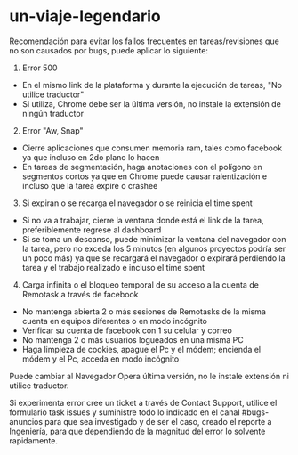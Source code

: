 # un-viaje-legendario
Recomendación para evitar los fallos frecuentes en tareas/revisiones que no son causados por bugs, puede aplicar lo siguiente: 
1. Error 500 
- En el mismo link de la plataforma y durante la ejecución de tareas, "No utilice traductor"
- Si utiliza, Chrome debe ser la última versión, no instale la extensión de ningún traductor 
2. Error "Aw, Snap" 
- Cierre aplicaciones que consumen memoria ram, tales como facebook ya que incluso en 2do plano lo hacen
- En tareas de segmentación, haga anotaciones con el polígono en segmentos cortos ya que en Chrome puede causar ralentización e incluso que la tarea expire o crashee 
3. Si expiran o se recarga el navegador o se reinicia el time spent
- Si no va a trabajar, cierre la ventana donde está el link de la tarea, preferiblemente regrese al dashboard
- Si se toma un descanso, puede minimizar la ventana del navegador con la tarea, pero no exceda los 5 minutos (en algunos proyectos podría ser un poco más) ya que se recargará el navegador o expirará perdiendo la tarea y el trabajo realizado e incluso el time spent
4. Carga infinita o el bloqueo temporal de su acceso a la cuenta de Remotask a través de facebook
- No mantenga abierta 2 o más sesiones de Remotasks de la misma cuenta en equipos diferentes o en modo incógnito
- Verificar su cuenta de facebook con 1 su celular y correo
- No mantenga 2 o más usuarios logueados en una misma PC
- Haga limpieza de cookies, apague el Pc y el módem; encienda el módem y el Pc, acceda en modo incógnito


Puede cambiar al Navegador Opera última versión, no le instale extensión ni utilice traductor.

Si experimenta error cree un ticket a través de Contact Support, utilice el formulario task issues y suministre todo lo indicado en el canal #bugs-anuncios para que sea investigado y de ser el caso, creado el reporte a Ingeniería, para que dependiendo de la magnitud del error lo solvente rapidamente.
